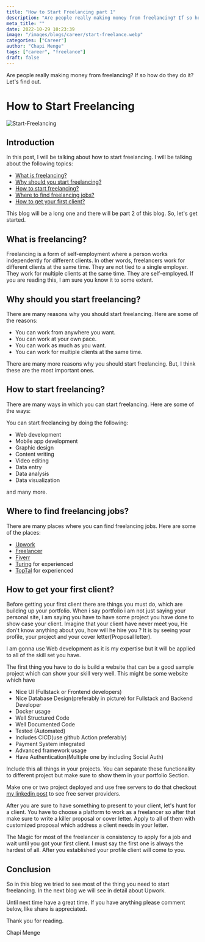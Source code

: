 ```yaml
---
title: "How to Start Freelancing part 1"
description: "Are people really making money from freelancing? If so how do they do it? Let's find out."
meta_title: ""
date: 2022-10-29 10:23:39
image: "/images/blogs/career/start-freelance.webp"
categories: ["Career"]
author: "Chapi Menge"
tags: ["career", "freelance"]
draft: false
---
```


Are people really making money from freelancing? If so how do they do it? Let's find out.

# How to Start Freelancing

![Start-Freelancing](/start-freelance.webp)

## Introduction

In this post, I will be talking about how to start freelancing. I will be talking about the following topics:

- [What is freelancing?](#what-is-freelancing)
- [Why should you start freelancing?](#why-should-you-start-freelancing)
- [How to start freelancing?](#how-to-start-freelancing)
- [Where to find freelancing jobs?](#where-to-find-freelancing-jobs)
- [How to get your first client?](#how-to-get-your-first-client)

This blog will be a long one and there will be part 2 of this blog. So, let's get started.

## What is freelancing?

Freelancing is a form of self-employment where a person works independently for different clients. In other words, freelancers work for different clients at the same time. They are not tied to a single employer. They work for multiple clients at the same time. They are self-employed. If you are reading this, I am sure you know it to some extent.

## Why should you start freelancing?

There are many reasons why you should start freelancing. Here are some of the reasons:

- You can work from anywhere you want.
- You can work at your own pace.
- You can work as much as you want.
- You can work for multiple clients at the same time.

There are many more reasons why you should start freelancing. But, I think these are the most important ones.

## How to start freelancing?

There are many ways in which you can start freelancing. Here are some of the ways:

You can start freelancing by doing the following:

- Web development
- Mobile app development
- Graphic design
- Content writing
- Video editing
- Data entry
- Data analysis
- Data visualization

and many more.

## Where to find freelancing jobs?

There are many places where you can find freelancing jobs. Here are some of the places:

- [Upwork](https://upwork.com)
- [Freelancer](https://www.freelancer.com/)
- [Fiverr](https://www.fiverr.com/)
- [Turing](https://www.turing.com/) for experienced
- [TopTal](https://www.turing.com/) for experienced

## How to get your first client?

Before getting your first client there are things you must do, which are building up your portfolio. When i say portfolio i am not just saying your personal site, i am saying you have to have some project you have done to show case your client. Imagine that your client have never meet you, He don't know anything about you, how will he hire you ? It is by seeing your profile, your project and your cover letter(Proposal letter). 

I am gonna use Web development as it is my expertise but it will be applied to all of the skill set you have. 

The first thing you have to do is build a website that can be a good sample project which can show your skill very well. This might be some website which have 

- Nice UI (Fullstack or Frontend developers)
- Nice Database Design(preferably in picture) for Fullstack and Backend Developer
- Docker usage
- Well Structured Code
- Well Documented Code
- Tested (Automated)
- Includes CICD(use github Action preferably)
- Payment System integrated 
- Advanced framework usage
- Have Authentication(Multiple one by including Social Auth)

Include this all things in your projects. You can separate these functionality to different project but make sure to show them in your portfolio Section.

Make one or two project deployed and use free servers to do that checkout [my linkedin post](https://www.linkedin.com/posts/chapimenge_this-month-heroku-announce-they-are-going-activity-6972876512198815744--U7S?utm_source=share&utm_medium=member_desktop) to see free server providers.

After you are sure to have something to present to your client, let's hunt for a client. You have to choose a platform to work as a freelancer so after that make sure to write a killer proposal or cover letter. Apply to all of them with customized proposal which address a client needs in your letter. 

The Magic for most of the freelancer is consistency to apply for a job and wait until you got your first client. I must say the first one is always the hardest of all. After you established your profile client will come to you. 

## Conclusion

So in this blog we tried to see most of the thing you need to start freelancing. In the next blog we will see in detail about Upwork.

Until next time have a great time. If you have anything please comment below, like share is appreciated.

Thank you for reading.

Chapi Menge